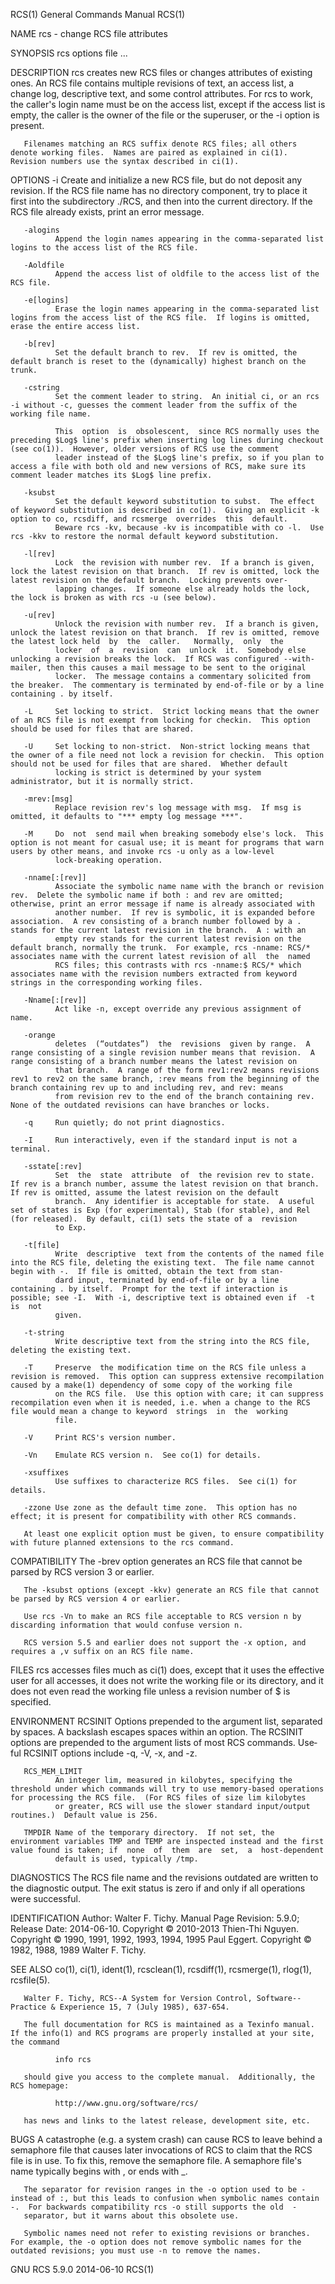 RCS(1)                                                                                     General Commands Manual                                                                                     RCS(1)



NAME
       rcs - change RCS file attributes

SYNOPSIS
       rcs options file ...

DESCRIPTION
       rcs  creates new RCS files or changes attributes of existing ones.  An RCS file contains multiple revisions of text, an access list, a change log, descriptive text, and some control attributes.  For
       rcs to work, the caller's login name must be on the access list, except if the access list is empty, the caller is the owner of the file or the superuser, or the -i option is present.

       Filenames matching an RCS suffix denote RCS files; all others denote working files.  Names are paired as explained in ci(1).  Revision numbers use the syntax described in ci(1).

OPTIONS
       -i     Create and initialize a new RCS file, but do not deposit any revision.  If the RCS file name has no directory component, try to place it first into the subdirectory ./RCS, and then  into  the
              current directory.  If the RCS file already exists, print an error message.

       -alogins
              Append the login names appearing in the comma-separated list logins to the access list of the RCS file.

       -Aoldfile
              Append the access list of oldfile to the access list of the RCS file.

       -e[logins]
              Erase the login names appearing in the comma-separated list logins from the access list of the RCS file.  If logins is omitted, erase the entire access list.

       -b[rev]
              Set the default branch to rev.  If rev is omitted, the default branch is reset to the (dynamically) highest branch on the trunk.

       -cstring
              Set the comment leader to string.  An initial ci, or an rcs -i without -c, guesses the comment leader from the suffix of the working file name.

              This  option  is  obsolescent,  since RCS normally uses the preceding $Log$ line's prefix when inserting log lines during checkout (see co(1)).  However, older versions of RCS use the comment
              leader instead of the $Log$ line's prefix, so if you plan to access a file with both old and new versions of RCS, make sure its comment leader matches its $Log$ line prefix.

       -ksubst
              Set the default keyword substitution to subst.  The effect of keyword substitution is described in co(1).  Giving an explicit -k option to co, rcsdiff, and rcsmerge  overrides  this  default.
              Beware rcs -kv, because -kv is incompatible with co -l.  Use rcs -kkv to restore the normal default keyword substitution.

       -l[rev]
              Lock  the revision with number rev.  If a branch is given, lock the latest revision on that branch.  If rev is omitted, lock the latest revision on the default branch.  Locking prevents over‐
              lapping changes.  If someone else already holds the lock, the lock is broken as with rcs -u (see below).

       -u[rev]
              Unlock the revision with number rev.  If a branch is given, unlock the latest revision on that branch.  If rev is omitted, remove the latest lock held  by  the  caller.   Normally,  only  the
              locker  of  a  revision  can  unlock  it.  Somebody else unlocking a revision breaks the lock.  If RCS was configured --with-mailer, then this causes a mail message to be sent to the original
              locker.  The message contains a commentary solicited from the breaker.  The commentary is terminated by end-of-file or by a line containing . by itself.

       -L     Set locking to strict.  Strict locking means that the owner of an RCS file is not exempt from locking for checkin.  This option should be used for files that are shared.

       -U     Set locking to non-strict.  Non-strict locking means that the owner of a file need not lock a revision for checkin.  This option should not be used for files that are shared.  Whether default
              locking is strict is determined by your system administrator, but it is normally strict.

       -mrev:[msg]
              Replace revision rev's log message with msg.  If msg is omitted, it defaults to "*** empty log message ***".

       -M     Do  not  send mail when breaking somebody else's lock.  This option is not meant for casual use; it is meant for programs that warn users by other means, and invoke rcs -u only as a low-level
              lock-breaking operation.

       -nname[:[rev]]
              Associate the symbolic name name with the branch or revision rev.  Delete the symbolic name if both : and rev are omitted; otherwise, print an error message if name is already associated with
              another number.  If rev is symbolic, it is expanded before association.  A rev consisting of a branch number followed by a . stands for the current latest revision in the branch.  A : with an
              empty rev stands for the current latest revision on the default branch, normally the trunk.  For example, rcs -nname: RCS/* associates name with the current latest revision of all  the  named
              RCS files; this contrasts with rcs -nname:$ RCS/* which associates name with the revision numbers extracted from keyword strings in the corresponding working files.

       -Nname[:[rev]]
              Act like -n, except override any previous assignment of name.

       -orange
              deletes  (“outdates”)  the  revisions  given by range.  A range consisting of a single revision number means that revision.  A range consisting of a branch number means the latest revision on
              that branch.  A range of the form rev1:rev2 means revisions rev1 to rev2 on the same branch, :rev means from the beginning of the branch containing rev up to and including rev, and rev: means
              from revision rev to the end of the branch containing rev.  None of the outdated revisions can have branches or locks.

       -q     Run quietly; do not print diagnostics.

       -I     Run interactively, even if the standard input is not a terminal.

       -sstate[:rev]
              Set  the  state  attribute  of  the revision rev to state.  If rev is a branch number, assume the latest revision on that branch.  If rev is omitted, assume the latest revision on the default
              branch.  Any identifier is acceptable for state.  A useful set of states is Exp (for experimental), Stab (for stable), and Rel (for released).  By default, ci(1) sets the state of a  revision
              to Exp.

       -t[file]
              Write  descriptive  text from the contents of the named file into the RCS file, deleting the existing text.  The file name cannot begin with -.  If file is omitted, obtain the text from stan‐
              dard input, terminated by end-of-file or by a line containing . by itself.  Prompt for the text if interaction is possible; see -I.  With -i, descriptive text is obtained even if  -t  is  not
              given.

       -t-string
              Write descriptive text from the string into the RCS file, deleting the existing text.

       -T     Preserve  the modification time on the RCS file unless a revision is removed.  This option can suppress extensive recompilation caused by a make(1) dependency of some copy of the working file
              on the RCS file.  Use this option with care; it can suppress recompilation even when it is needed, i.e. when a change to the RCS file would mean a change to keyword  strings  in  the  working
              file.

       -V     Print RCS's version number.

       -Vn    Emulate RCS version n.  See co(1) for details.

       -xsuffixes
              Use suffixes to characterize RCS files.  See ci(1) for details.

       -zzone Use zone as the default time zone.  This option has no effect; it is present for compatibility with other RCS commands.

       At least one explicit option must be given, to ensure compatibility with future planned extensions to the rcs command.

COMPATIBILITY
       The -brev option generates an RCS file that cannot be parsed by RCS version 3 or earlier.

       The -ksubst options (except -kkv) generate an RCS file that cannot be parsed by RCS version 4 or earlier.

       Use rcs -Vn to make an RCS file acceptable to RCS version n by discarding information that would confuse version n.

       RCS version 5.5 and earlier does not support the -x option, and requires a ,v suffix on an RCS file name.

FILES
       rcs accesses files much as ci(1) does, except that it uses the effective user for all accesses, it does not write the working file or its directory, and it does not even read the working file unless
       a revision number of $ is specified.

ENVIRONMENT
       RCSINIT
              Options prepended to the argument list, separated by spaces.  A backslash escapes spaces within an option.  The RCSINIT options are prepended to the argument lists of most RCS commands.  Use‐
              ful RCSINIT options include -q, -V, -x, and -z.

       RCS_MEM_LIMIT
              An integer lim, measured in kilobytes, specifying the threshold under which commands will try to use memory-based operations for processing the RCS file.  (For RCS files of size lim kilobytes
              or greater, RCS will use the slower standard input/output routines.)  Default value is 256.

       TMPDIR Name of the temporary directory.  If not set, the environment variables TMP and TEMP are inspected instead and the first value found is taken; if  none  of  them  are  set,  a  host-dependent
              default is used, typically /tmp.

DIAGNOSTICS
       The RCS file name and the revisions outdated are written to the diagnostic output.  The exit status is zero if and only if all operations were successful.

IDENTIFICATION
       Author: Walter F. Tichy.
       Manual Page Revision: 5.9.0; Release Date: 2014-06-10.
       Copyright © 2010-2013 Thien-Thi Nguyen.
       Copyright © 1990, 1991, 1992, 1993, 1994, 1995 Paul Eggert.
       Copyright © 1982, 1988, 1989 Walter F. Tichy.

SEE ALSO
       co(1), ci(1), ident(1), rcsclean(1), rcsdiff(1), rcsmerge(1), rlog(1), rcsfile(5).

       Walter F. Tichy, RCS--A System for Version Control, Software--Practice & Experience 15, 7 (July 1985), 637-654.

       The full documentation for RCS is maintained as a Texinfo manual.  If the info(1) and RCS programs are properly installed at your site, the command

              info rcs

       should give you access to the complete manual.  Additionally, the RCS homepage:

              http://www.gnu.org/software/rcs/

       has news and links to the latest release, development site, etc.

BUGS
       A catastrophe (e.g. a system crash) can cause RCS to leave behind a semaphore file that causes later invocations of RCS to claim that the RCS file is in use.  To fix this, remove the semaphore file.
       A semaphore file's name typically begins with , or ends with _.

       The separator for revision ranges in the -o option used to be - instead of :, but this leads to confusion when symbolic names contain -.  For backwards compatibility rcs -o still supports the old  -
       separator, but it warns about this obsolete use.

       Symbolic names need not refer to existing revisions or branches.  For example, the -o option does not remove symbolic names for the outdated revisions; you must use -n to remove the names.



GNU RCS 5.9.0                                                                                     2014-06-10                                                                                           RCS(1)
